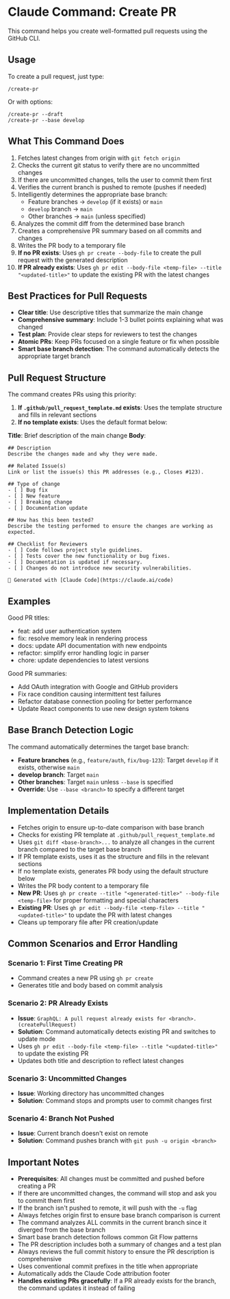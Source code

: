 # Claude Command: Create PR

This command helps you create well-formatted pull requests using the GitHub CLI.

## Usage

To create a pull request, just type:
```
/create-pr
```

Or with options:
```
/create-pr --draft
/create-pr --base develop
```

## What This Command Does

1. Fetches latest changes from origin with `git fetch origin`
2. Checks the current git status to verify there are no uncommitted changes
3. If there are uncommitted changes, tells the user to commit them first
4. Verifies the current branch is pushed to remote (pushes if needed)
5. Intelligently determines the appropriate base branch:
   - Feature branches → `develop` (if it exists) or `main`
   - `develop` branch → `main`
   - Other branches → `main` (unless specified)
6. Analyzes the commit diff from the determined base branch
7. Creates a comprehensive PR summary based on all commits and changes
8. Writes the PR body to a temporary file
9. **If no PR exists**: Uses `gh pr create --body-file` to create the pull request with the generated description
10. **If PR already exists**: Uses `gh pr edit --body-file <temp-file> --title "<updated-title>"` to update the existing PR with the latest changes

## Best Practices for Pull Requests

- **Clear title**: Use descriptive titles that summarize the main change
- **Comprehensive summary**: Include 1-3 bullet points explaining what was changed
- **Test plan**: Provide clear steps for reviewers to test the changes
- **Atomic PRs**: Keep PRs focused on a single feature or fix when possible
- **Smart base branch detection**: The command automatically detects the appropriate target branch

## Pull Request Structure

The command creates PRs using this priority:

1. **If `.github/pull_request_template.md` exists**: Uses the template structure and fills in relevant sections
2. **If no template exists**: Uses the default format below:

**Title**: Brief description of the main change
**Body**:
```
## Description
Describe the changes made and why they were made.

## Related Issue(s)
Link or list the issue(s) this PR addresses (e.g., Closes #123).

## Type of change
- [ ] Bug fix
- [ ] New feature
- [ ] Breaking change
- [ ] Documentation update

## How has this been tested?
Describe the testing performed to ensure the changes are working as expected.

## Checklist for Reviewers
- [ ] Code follows project style guidelines.
- [ ] Tests cover the new functionality or bug fixes.
- [ ] Documentation is updated if necessary.
- [ ] Changes do not introduce new security vulnerabilities.

🤖 Generated with [Claude Code](https://claude.ai/code)
```

## Examples

Good PR titles:
- feat: add user authentication system
- fix: resolve memory leak in rendering process
- docs: update API documentation with new endpoints
- refactor: simplify error handling logic in parser
- chore: update dependencies to latest versions

Good PR summaries:
- Add OAuth integration with Google and GitHub providers
- Fix race condition causing intermittent test failures
- Refactor database connection pooling for better performance
- Update React components to use new design system tokens

## Base Branch Detection Logic

The command automatically determines the target base branch:

- **Feature branches** (e.g., `feature/auth`, `fix/bug-123`): Target `develop` if it exists, otherwise `main`
- **develop branch**: Target `main`
- **Other branches**: Target `main` unless `--base` is specified
- **Override**: Use `--base <branch>` to specify a different target

## Implementation Details

- Fetches origin to ensure up-to-date comparison with base branch
- Checks for existing PR template at `.github/pull_request_template.md`
- Uses `git diff <base-branch>...` to analyze all changes in the current branch compared to the target base branch
- If PR template exists, uses it as the structure and fills in the relevant sections
- If no template exists, generates PR body using the default structure below
- Writes the PR body content to a temporary file
- **New PR**: Uses `gh pr create --title "<generated-title>" --body-file <temp-file>` for proper formatting and special characters
- **Existing PR**: Uses `gh pr edit --body-file <temp-file> --title "<updated-title>"` to update the PR with latest changes
- Cleans up temporary file after PR creation/update

## Common Scenarios and Error Handling

### Scenario 1: First Time Creating PR
- Command creates a new PR using `gh pr create`
- Generates title and body based on commit analysis

### Scenario 2: PR Already Exists
- **Issue**: `GraphQL: A pull request already exists for <branch>. (createPullRequest)`
- **Solution**: Command automatically detects existing PR and switches to update mode
- Uses `gh pr edit --body-file <temp-file> --title "<updated-title>"` to update the existing PR
- Updates both title and description to reflect latest changes

### Scenario 3: Uncommitted Changes
- **Issue**: Working directory has uncommitted changes
- **Solution**: Command stops and prompts user to commit changes first

### Scenario 4: Branch Not Pushed
- **Issue**: Current branch doesn't exist on remote
- **Solution**: Command pushes branch with `git push -u origin <branch>`

## Important Notes

- **Prerequisites**: All changes must be committed and pushed before creating a PR
- If there are uncommitted changes, the command will stop and ask you to commit them first
- If the branch isn't pushed to remote, it will push with the `-u` flag
- Always fetches origin first to ensure base branch comparison is current
- The command analyzes ALL commits in the current branch since it diverged from the base branch
- Smart base branch detection follows common Git Flow patterns
- The PR description includes both a summary of changes and a test plan
- Always reviews the full commit history to ensure the PR description is comprehensive
- Uses conventional commit prefixes in the title when appropriate
- Automatically adds the Claude Code attribution footer
- **Handles existing PRs gracefully**: If a PR already exists for the branch, the command updates it instead of failing